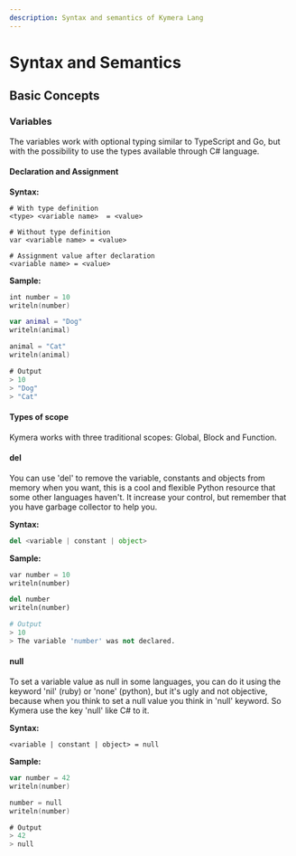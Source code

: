 ```yaml
---
description: Syntax and semantics of Kymera Lang
---
```


# Syntax and Semantics

## Basic Concepts

### Variables

The variables work with optional typing similar to TypeScript and Go, but with the possibility to use the types available through C# language.

#### Declaration and Assignment

&#x20;**Syntax:**

```
# With type definition
<type> <variable name>  = <value>

# Without type definition
var <variable name> = <value>

# Assignment value after declaration
<variable name> = <value>
```

**Sample:**

```kotlin
int number = 10
writeln(number)

var animal = "Dog"
writeln(animal)

animal = "Cat"
writeln(animal)

# Output
> 10
> "Dog"
> "Cat"
```

#### &#x20;Types of scope

Kymera works with three traditional scopes: Global, Block and Function.

#### del

You can use 'del' to remove the variable, constants and objects from memory when you want, this is a cool and flexible Python resource that some other languages haven't. It increase your control, but remember that you have garbage collector to help you.

&#x20;**Syntax:**

```python
del <variable | constant | object>
```

&#x20;**Sample:**

```python
var number = 10
writeln(number)

del number
writeln(number)

# Output
> 10
> The variable 'number' was not declared.
```

#### null

&#x20;To set a variable value as null in some languages, you can do it using the keyword 'nil' (ruby) or 'none' (python), but it's ugly and not objective, because when you think to set a null value you think in 'null' keyword. So Kymera use the key 'null' like C# to it.

&#x20;**Syntax:**

```
<variable | constant | object> = null
```

&#x20;**Sample:**

```go
var number = 42
writeln(number)

number = null
writeln(number)

# Output
> 42
> null
```
